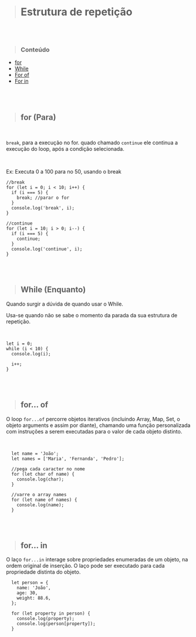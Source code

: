 > # Estrutura de repetição

<br><br>

> ### **Conteúdo**

<!--ts-->

- [for](#for)
- [While](#While)
- [For of](#ForOf)
- [For in](#ForIn)

<br><br>

> ## for (Para)

<br>

`break`, para a execução no for. quado chamado
`continue` ele continua a execução do loop, após a condição selecionada.

<br>

Ex: Executa 0 a 100 para no 50, usando o break

```
//break
for (let i = 0; i < 10; i++) {
  if (i === 5) {
    break; //parar o for
  }
  console.log('break', i);
}

//continue
for (let i = 10; i > 0; i--) {
  if (i === 5) {
    continue;
  }
  console.log('continue', i);
}
```

<br><br>

> ## While (Enquanto)

Quando surgir a dúvida de quando usar o While.

Usa-se quando não se sabe o momento da parada da sua estrutura de repetição.

<br>

```
let i = 0;
while (i < 10) {
  console.log(i);

  i++;
}
```

<br><br>

> ## for... of

O loop `for...of` percorre objetos iterativos (incluindo Array, Map, Set, o objeto arguments e assim por diante), chamando uma função personalizada com instruções a serem executadas para o valor de cada objeto distinto.

<br>

```
  let name = 'João';
  let names = ['Maria', 'Fernanda', 'Pedro'];

  //pega cada caracter no nome
  for (let char of name) {
    console.log(char);
  }

  //varre o array names
  for (let name of names) {
    console.log(name);
  }

```

<br><br>

> ## for... in

O laço `for...in` interage sobre propriedades enumeradas de um objeto, na ordem original de inserção. O laço pode ser executado para cada propriedade distinta do objeto.

```
  let person = {
    name: 'João',
    age: 30,
    weight: 88.6,
  };

  for (let property in person) {
    console.log(property);
    console.log(person[property]);
  }
```
